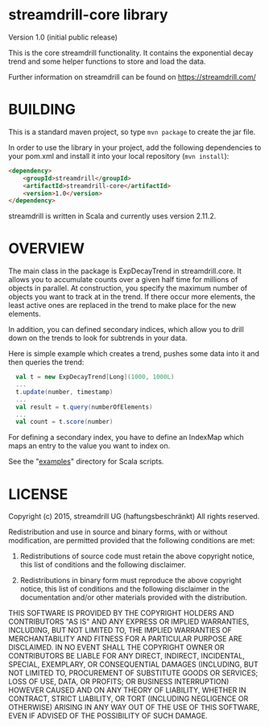 # streamdrill-core library

Version 1.0 (initial public release)

This is the core streamdrill functionality. It contains the exponential decay
trend and some helper functions to store and load the data.

Further information on streamdrill can be found on https://streamdrill.com/

BUILDING
========

This is a standard maven project, so type ```mvn package``` to create the jar file.

In order to use the library in your project, add the following dependencies to
your pom.xml and install it into your local repository (```mvn install```):

```HTML
<dependency>
    <groupId>streamdrill</groupId>
    <artifactId>streamdrill-core</artifactId>
    <version>1.0</version>
</dependency>
```

streamdrill is written in Scala and currently uses version 2.11.2.

OVERVIEW
========

The main class in the package is ExpDecayTrend in streamdrill.core. It allows you
to accumulate counts over a given half time for millions of objects in parallel.
At construction, you specify the maximum number of objects you want to track at
in the trend. If there occur more elements, the least active ones are replaced in
the trend to make place for the new elements.

In addition, you can defined secondary indices, which allow you to drill down on the
trends to look for subtrends in your data.

Here is simple example which creates a trend, pushes some data into it and then
queries the trend:
```Scala
  val t = new ExpDecayTrend[Long](1000, 1000L)
  ...
  t.update(number, timestamp)
  ...
  val result = t.query(numberOfElements)
  ...
  val count = t.score(number)
```

For defining a secondary index, you have to define an IndexMap which maps an
entry to the value you want to index on.

See the "[examples](https://github.com/streamdrill/streamdrill-core/tree/master/examples)" directory for Scala scripts.

LICENSE
=======

Copyright (c) 2015, streamdrill UG (haftungsbeschränkt)
All rights reserved.

Redistribution and use in source and binary forms, with or without
modification, are permitted provided that the following conditions are met:

1. Redistributions of source code must retain the above copyright notice, this
   list of conditions and the following disclaimer.

2. Redistributions in binary form must reproduce the above copyright notice,
   this list of conditions and the following disclaimer in the documentation
   and/or other materials provided with the distribution.

THIS SOFTWARE IS PROVIDED BY THE COPYRIGHT HOLDERS AND CONTRIBUTORS "AS IS" AND
ANY EXPRESS OR IMPLIED WARRANTIES, INCLUDING, BUT NOT LIMITED TO, THE IMPLIED
WARRANTIES OF MERCHANTABILITY AND FITNESS FOR A PARTICULAR PURPOSE ARE
DISCLAIMED. IN NO EVENT SHALL THE COPYRIGHT OWNER OR CONTRIBUTORS BE LIABLE FOR
ANY DIRECT, INDIRECT, INCIDENTAL, SPECIAL, EXEMPLARY, OR CONSEQUENTIAL DAMAGES
(INCLUDING, BUT NOT LIMITED TO, PROCUREMENT OF SUBSTITUTE GOODS OR SERVICES;
LOSS OF USE, DATA, OR PROFITS; OR BUSINESS INTERRUPTION) HOWEVER CAUSED AND
ON ANY THEORY OF LIABILITY, WHETHER IN CONTRACT, STRICT LIABILITY, OR TORT
(INCLUDING NEGLIGENCE OR OTHERWISE) ARISING IN ANY WAY OUT OF THE USE OF THIS
SOFTWARE, EVEN IF ADVISED OF THE POSSIBILITY OF SUCH DAMAGE.
